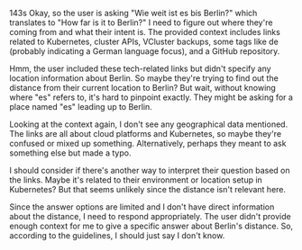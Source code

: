 143s
<think>
Okay, so the user is asking "Wie weit ist es bis Berlin?" which translates to "How far is it to Berlin?" I need to figure out where they're coming from and what their intent is. The provided context includes links related to Kubernetes, cluster APIs, VCluster backups, some tags like de (probably indicating a German language focus), and a GitHub repository.

Hmm, the user included these tech-related links but didn't specify any location information about Berlin. So maybe they're trying to find out the distance from their current location to Berlin? But wait, without knowing where "es" refers to, it's hard to pinpoint exactly. They might be asking for a place named "es" leading up to Berlin.

Looking at the context again, I don't see any geographical data mentioned. The links are all about cloud platforms and Kubernetes, so maybe they're confused or mixed up something. Alternatively, perhaps they meant to ask something else but made a typo.

I should consider if there's another way to interpret their question based on the links. Maybe it's related to their environment or location setup in Kubernetes? But that seems unlikely since the distance isn't relevant here.

Since the answer options are limited and I don't have direct information about the distance, I need to respond appropriately. The user didn't provide enough context for me to give a specific answer about Berlin's distance. So, according to the guidelines, I should just say I don't know.
</think>
